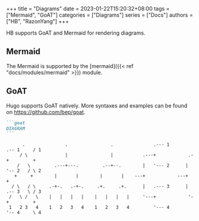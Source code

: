 +++
title = "Diagrams"
date = 2023-01-22T15:20:32+08:00
tags = ["Mermaid", "GoAT"]
categories = ["Diagrams"]
series = ["Docs"]
authors = ["HB", "RazonYang"]
+++

HB supports GoAT and Mermaid for rendering diagrams.

<!--more-->

## Mermaid

The Mermaid is supported by the [mermaid]({{< ref "docs/modules/mermaid" >}}) module.

## GoAT

Hugo supports GoAT natively. More syntaxes and examples can be found on https://github.com/bep/goat.

````markdown
```goat
DIAGRAM
```
````

```goat
      .               .                .               .--- 1          .-- 1     / 1
     / \              |                |           .---+            .-+         +
    /   \         .---+---.         .--+--.        |   '--- 2      |   '-- 2   / \ 2
   +     +        |       |        |       |    ---+            ---+          +
  / \   / \     .-+-.   .-+-.     .+.     .+.      |   .--- 3      |   .-- 3   \ / 3
 /   \ /   \    |   |   |   |    |   |   |   |     '---+            '-+         +
 1   2 3   4    1   2   3   4    1   2   3   4         '--- 4          '-- 4     \ 4
```
